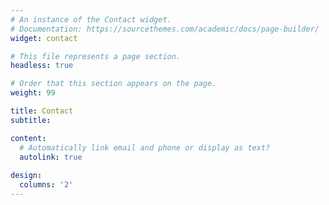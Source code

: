 ```yaml
---
# An instance of the Contact widget.
# Documentation: https://sourcethemes.com/academic/docs/page-builder/
widget: contact

# This file represents a page section.
headless: true

# Order that this section appears on the page.
weight: 99

title: Contact
subtitle:

content:
  # Automatically link email and phone or display as text?
  autolink: true
  
design:
  columns: '2'
---
```

